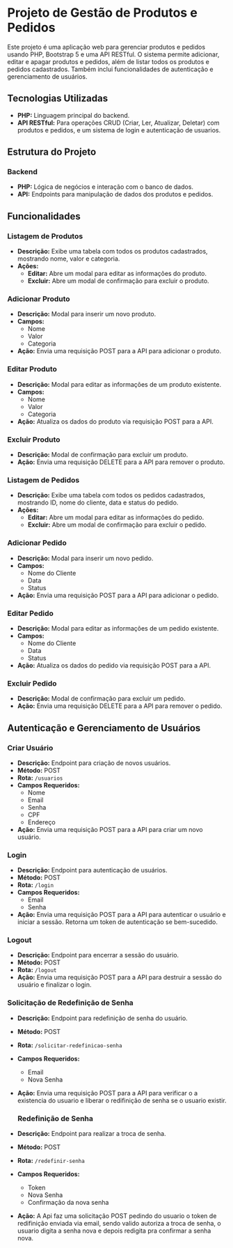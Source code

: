 # Projeto de Gestão de Produtos e Pedidos

Este projeto é uma aplicação web para gerenciar produtos e pedidos usando PHP, Bootstrap 5 e uma API RESTful. O sistema permite adicionar, editar e apagar produtos e pedidos, além de listar todos os produtos e pedidos cadastrados. Também inclui funcionalidades de autenticação e gerenciamento de usuários.

## Tecnologias Utilizadas

- **PHP:** Linguagem principal do backend.
- **API RESTful:** Para operações CRUD (Criar, Ler, Atualizar, Deletar) com produtos e pedidos, e um sistema de login e autenticação de usuarios.

## Estrutura do Projeto

### Backend

- **PHP:** Lógica de negócios e interação com o banco de dados.
- **API:** Endpoints para manipulação de dados dos produtos e pedidos.

## Funcionalidades

### Listagem de Produtos

- **Descrição:** Exibe uma tabela com todos os produtos cadastrados, mostrando nome, valor e categoria.
- **Ações:**
  - **Editar:** Abre um modal para editar as informações do produto.
  - **Excluir:** Abre um modal de confirmação para excluir o produto.

### Adicionar Produto

- **Descrição:** Modal para inserir um novo produto.
- **Campos:**
  - Nome
  - Valor
  - Categoria
- **Ação:** Envia uma requisição POST para a API para adicionar o produto.

### Editar Produto

- **Descrição:** Modal para editar as informações de um produto existente.
- **Campos:**
  - Nome
  - Valor
  - Categoria
- **Ação:** Atualiza os dados do produto via requisição POST para a API.

### Excluir Produto

- **Descrição:** Modal de confirmação para excluir um produto.
- **Ação:** Envia uma requisição DELETE para a API para remover o produto.

### Listagem de Pedidos

- **Descrição:** Exibe uma tabela com todos os pedidos cadastrados, mostrando ID, nome do cliente, data e status do pedido.
- **Ações:**
  - **Editar:** Abre um modal para editar as informações do pedido.
  - **Excluir:** Abre um modal de confirmação para excluir o pedido.

### Adicionar Pedido

- **Descrição:** Modal para inserir um novo pedido.
- **Campos:**
  - Nome do Cliente
  - Data
  - Status
- **Ação:** Envia uma requisição POST para a API para adicionar o pedido.

### Editar Pedido

- **Descrição:** Modal para editar as informações de um pedido existente.
- **Campos:**
  - Nome do Cliente
  - Data
  - Status
- **Ação:** Atualiza os dados do pedido via requisição POST para a API.

### Excluir Pedido

- **Descrição:** Modal de confirmação para excluir um pedido.
- **Ação:** Envia uma requisição DELETE para a API para remover o pedido.

## Autenticação e Gerenciamento de Usuários

### Criar Usuário

- **Descrição:** Endpoint para criação de novos usuários.
- **Método:** POST
- **Rota:** `/usuarios`
- **Campos Requeridos:**
  - Nome
  - Email
  - Senha
  - CPF
  - Endereço
- **Ação:** Envia uma requisição POST para a API para criar um novo usuário.

### Login

- **Descrição:** Endpoint para autenticação de usuários.
- **Método:** POST
- **Rota:** `/login`
- **Campos Requeridos:**
  - Email
  - Senha
- **Ação:** Envia uma requisição POST para a API para autenticar o usuário e iniciar a sessão. Retorna um token de autenticação se bem-sucedido.

### Logout

- **Descrição:** Endpoint para encerrar a sessão do usuário.
- **Método:** POST
- **Rota:** `/logout`
- **Ação:** Envia uma requisição POST para a API para destruir a sessão do usuário e finalizar o login.

### Solicitação de Redefinição de Senha

- **Descrição:** Endpoint para redefinição de senha do usuário.
- **Método:** POST
- **Rota:** `/solicitar-redefinicao-senha`
- **Campos Requeridos:**
  - Email
  - Nova Senha
- **Ação:** Envia uma requisição POST para a API para verificar o a existencia do usuario e liberar o redifinição de senha se o usuario existir.
  
  ### Redefinição de Senha

- **Descrição:** Endpoint para realizar a troca de senha.
- **Método:** POST
- **Rota:** `/redefinir-senha`
- **Campos Requeridos:**
  - Token
  - Nova Senha
  - Confirmação da nova senha
- **Ação:** A Api faz uma solicitação POST pedindo do usuario o token de redifinição enviada via email, sendo valido autoriza a troca de senha, o usuario digita a senha nova e depois redigita pra confirmar a senha nova. 



